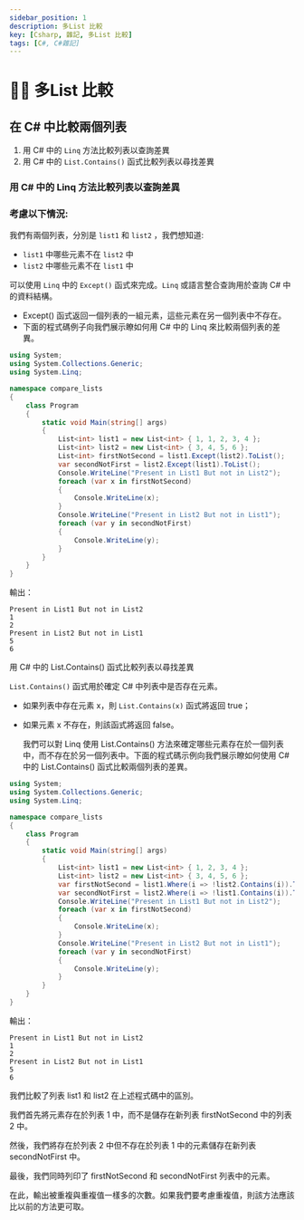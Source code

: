 ```yaml
---
sidebar_position: 1
description: 多List 比較
key: [Csharp, 雜記, 多List 比較]
tags: [C#, C#雜記]
---
```


# 👩‍💻 多List 比較

## 在 C# 中比較兩個列表

1. 用 C# 中的 `Linq` 方法比較列表以查詢差異
2. 用 C# 中的 `List.Contains()` 函式比較列表以尋找差異

### 用 C# 中的 Linq 方法比較列表以查詢差異

### 考慮以下情況:

我們有兩個列表，分別是 `list1` 和 `list2` ，我們想知道:

- `list1` 中哪些元素不在 `list2` 中
- `list2` 中哪些元素不在 `list1` 中

可以使用 `Linq` 中的 `Except()` 函式來完成。`Linq` 或語言整合查詢用於查詢 C# 中的資料結構。

- Except() 函式返回一個列表的一組元素，這些元素在另一個列表中不存在。
- 下面的程式碼例子向我們展示瞭如何用 C# 中的 Linq 來比較兩個列表的差異。

```csharp
using System;
using System.Collections.Generic;
using System.Linq;

namespace compare_lists
{
    class Program
    {
        static void Main(string[] args)
        {
            List<int> list1 = new List<int> { 1, 1, 2, 3, 4 };
            List<int> list2 = new List<int> { 3, 4, 5, 6 };
            List<int> firstNotSecond = list1.Except(list2).ToList();
            var secondNotFirst = list2.Except(list1).ToList();
            Console.WriteLine("Present in List1 But not in List2");
            foreach (var x in firstNotSecond)
            {
                Console.WriteLine(x);
            }
            Console.WriteLine("Present in List2 But not in List1");
            foreach (var y in secondNotFirst)
            {
                Console.WriteLine(y);
            }
        }
    }
}
```

輸出：

```text
Present in List1 But not in List2
1
2
Present in List2 But not in List1
5
6
```

用 C# 中的 List.Contains() 函式比較列表以尋找差異

`List.Contains()` 函式用於確定 C# 中列表中是否存在元素。

- 如果列表中存在元素 x，則 `List.Contains(x)` 函式將返回 true；
- 如果元素 x 不存在，則該函式將返回 false。

  我們可以對 Linq 使用 List.Contains() 方法來確定哪些元素存在於一個列表中，而不存在於另一個列表中。下面的程式碼示例向我們展示瞭如何使用 C# 中的 List.Contains() 函式比較兩個列表的差異。

```csharp
using System;
using System.Collections.Generic;
using System.Linq;

namespace compare_lists
{
    class Program
    {
        static void Main(string[] args)
        {
            List<int> list1 = new List<int> { 1, 2, 3, 4 };
            List<int> list2 = new List<int> { 3, 4, 5, 6 };
            var firstNotSecond = list1.Where(i => !list2.Contains(i)).ToList();
            var secondNotFirst = list2.Where(i => !list1.Contains(i)).ToList();
            Console.WriteLine("Present in List1 But not in List2");
            foreach (var x in firstNotSecond)
            {
                Console.WriteLine(x);
            }
            Console.WriteLine("Present in List2 But not in List1");
            foreach (var y in secondNotFirst)
            {
                Console.WriteLine(y);
            }
        }
    }
}
```

輸出：

```text
Present in List1 But not in List2
1
2
Present in List2 But not in List1
5
6
```

我們比較了列表 list1 和 list2 在上述程式碼中的區別。

我們首先將元素存在於列表 1 中，而不是儲存在新列表 firstNotSecond 中的列表 2 中。

然後，我們將存在於列表 2 中但不存在於列表 1 中的元素儲存在新列表 secondNotFirst 中。

最後，我們同時列印了 firstNotSecond 和 secondNotFirst 列表中的元素。

在此，輸出被重複與重複值一樣多的次數。如果我們要考慮重複值，則該方法應該比以前的方法更可取。
